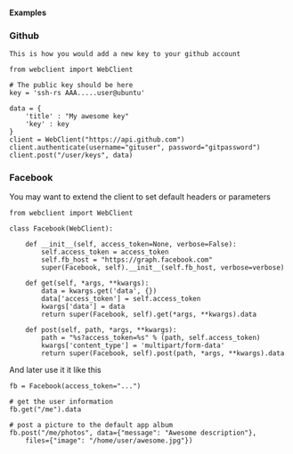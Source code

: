 #### Examples

### Github
    This is how you would add a new key to your github account

    from webclient import WebClient

    # The public key should be here
    key = 'ssh-rs AAA.....user@ubuntu'

    data = {
        'title' : "My awesome key"
        'key' : key
    }
    client = WebClient("https://api.github.com")
    client.authenticate(username="gituser", password="gitpassword")
    client.post("/user/keys", data)

### Facebook

You may want to extend the client to set default headers or parameters

    from webclient import WebClient

    class Facebook(WebClient):

        def __init__(self, access_token=None, verbose=False):
            self.access_token = access_token
            self.fb_host = "https://graph.facebook.com"
            super(Facebook, self).__init__(self.fb_host, verbose=verbose)

        def get(self, *args, **kwargs):
            data = kwargs.get('data', {})
            data['access_token'] = self.access_token
            kwargs['data'] = data
            return super(Facebook, self).get(*args, **kwargs).data

        def post(self, path, *args, **kwargs):
            path = "%s?access_token=%s" % (path, self.access_token)
            kwargs['content_type'] = 'multipart/form-data'
            return super(Facebook, self).post(path, *args, **kwargs).data

And later use it it like this

    fb = Facebook(access_token="...")

    # get the user information
    fb.get("/me").data

    # post a picture to the default app album
    fb.post("/me/photos", data={"message": "Awesome description"},
        files={"image": "/home/user/awesome.jpg"})
